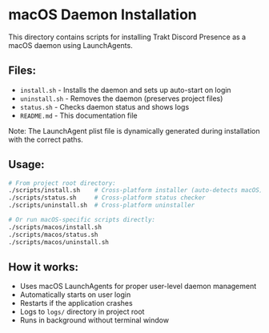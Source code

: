 # macOS Daemon Installation

This directory contains scripts for installing Trakt Discord Presence as a macOS daemon using LaunchAgents.

## Files:
- `install.sh` - Installs the daemon and sets up auto-start on login
- `uninstall.sh` - Removes the daemon (preserves project files)  
- `status.sh` - Checks daemon status and shows logs
- `README.md` - This documentation file

Note: The LaunchAgent plist file is dynamically generated during installation with the correct paths.

## Usage:
```bash
# From project root directory:
./scripts/install.sh    # Cross-platform installer (auto-detects macOS)
./scripts/status.sh     # Cross-platform status checker
./scripts/uninstall.sh  # Cross-platform uninstaller

# Or run macOS-specific scripts directly:
./scripts/macos/install.sh
./scripts/macos/status.sh  
./scripts/macos/uninstall.sh
```

## How it works:
- Uses macOS LaunchAgents for proper user-level daemon management
- Automatically starts on user login
- Restarts if the application crashes
- Logs to `logs/` directory in project root
- Runs in background without terminal window
